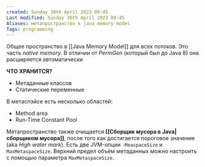 ```yaml
---
created: Sunday 30th April 2023 09:45
Last modified: Sunday 30th April 2023 09:45
Aliases: метапространство в java memory model
Tags: programming
---
```


Общее пространство в [[Java Memory Model]] для всех потоков. Это часть *native memory*. В отличии от *PermGen* (который был до Java 8) она расширяется автоматически

**ЧТО ХРАНИТСЯ?**
- Метаданные классов
- Статические переменные


В метаспэйсе есть несколько областей:
- Method area
- Run-Time Constant Pool

Метапространство также очищается **[[Сборщик мусора в Java|сборщиком мусора]]**, после того как достигается пороговое значение (aka *High water mark*). Есть две JVM-опции `-MeaspaceSize` и `MaxMetaspaceSize`.
Верхний предел объём метаданных можно настроить с помощью параметра `MaxMetaspaceSize`.